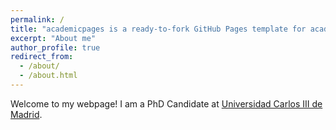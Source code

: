```yaml
---
permalink: /
title: "academicpages is a ready-to-fork GitHub Pages template for academic personal websites"
excerpt: "About me"
author_profile: true
redirect_from: 
  - /about/
  - /about.html
---
```



Welcome to my webpage!
I am a PhD Candidate at [Universidad Carlos III de Madrid](http://economics.uc3m.es/).
